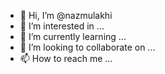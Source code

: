 - 👋 Hi, I’m @nazmulakhi
- 👀 I’m interested in ...
- 🌱 I’m currently learning ...
- 💞️ I’m looking to collaborate on ...
- 📫 How to reach me ...

<!---
nazmulakhi/nazmulakhi is a ✨ special ✨ repository because its `README.md` (this file) appears on your GitHub profile.
You can click the Preview link to take a look at your changes.
--->
